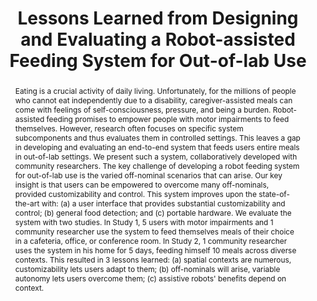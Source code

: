 ---
layout: pub
title: "Lessons Learned from Designing and Evaluating a Robot-assisted Feeding System for Out-of-lab Use"
authors: Amal Nanavati, <b>Ethan K. Gordon</b>, Taylor A. Kessler Faulkner, Yuxin (Ray) Song, Jonathan Ko, Tyler Schrenk,Vy Nguyen, Bernie Hao Zhu, Haya Bolotski, Atharva Kashyap, Sriram Kutty, Raida Karim, Liander Rainbolt, Rosario Scalise, Hanjun Song, Ramon Qu, Maya Cakmak and Siddhartha S. Srinivasa
image: /images/2025_03_hri.png
conf: Conference on Human-Robot Interaction (HRI)
year: 2025
loc: Melbourne, Australia
web: https://robotfeeding.io/publications/hri25a/
pdf: https://personalrobotics.cs.washington.edu/publications/nanavati2025lessons.pdf
video: https://youtu.be/0GxLTw5UDt0
award: "Honorable Mention: Systems"
abstract: >-
  Eating is a crucial activity of daily living. Unfortunately, for the millions of people who cannot eat independently due to a disability, caregiver-assisted meals can come with feelings of self-consciousness, pressure, and being a burden. Robot-assisted feeding promises to empower people with motor impairments to feed themselves. However, research often focuses on specific system subcomponents and thus evaluates them in controlled settings. This leaves a gap in developing and evaluating an end-to-end system that feeds users entire meals in out-of-lab settings. We present such a system, collaboratively developed with community researchers. The key challenge of developing a robot feeding system for out-of-lab use is the varied off-nominal scenarios that can arise. Our key insight is that users can be empowered to overcome many off-nominals, provided customizability and control. This system improves upon the state-of-the-art with: (a) a user interface that provides substantial customizability and control; (b) general food detection; and (c) portable hardware. We evaluate the system with two studies. In Study 1, 5 users with motor impairments and 1 community researcher use the system to feed themselves meals of their choice in a cafeteria, office, or conference room. In Study 2, 1 community researcher uses the system in his home for 5 days, feeding himself 10 meals across diverse contexts. This resulted in 3 lessons learned: (a) spatial contexts are numerous, customizability lets users adapt to them; (b) off-nominals will arise, variable autonomy lets users overcome them; (c) assistive robots' benefits depend on context.
---